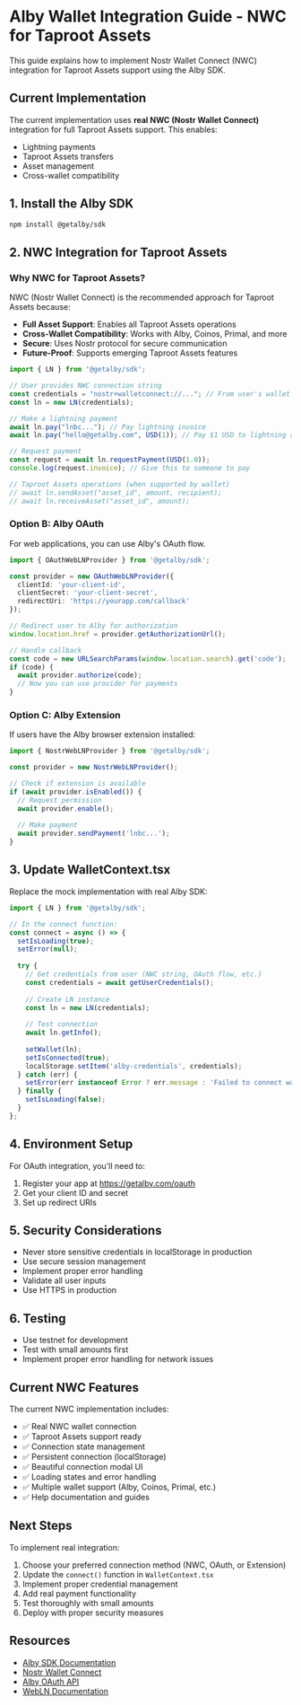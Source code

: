 # Alby Wallet Integration Guide - NWC for Taproot Assets

This guide explains how to implement Nostr Wallet Connect (NWC) integration for Taproot Assets support using the Alby SDK.

## Current Implementation

The current implementation uses **real NWC (Nostr Wallet Connect)** integration for full Taproot Assets support. This enables:
- Lightning payments
- Taproot Assets transfers
- Asset management
- Cross-wallet compatibility

## 1. Install the Alby SDK

```bash
npm install @getalby/sdk
```

## 2. NWC Integration for Taproot Assets

### Why NWC for Taproot Assets?

NWC (Nostr Wallet Connect) is the recommended approach for Taproot Assets because:
- **Full Asset Support**: Enables all Taproot Assets operations
- **Cross-Wallet Compatibility**: Works with Alby, Coinos, Primal, and more
- **Secure**: Uses Nostr protocol for secure communication
- **Future-Proof**: Supports emerging Taproot Assets features

```typescript
import { LN } from '@getalby/sdk';

// User provides NWC connection string
const credentials = "nostr+walletconnect://..."; // From user's wallet
const ln = new LN(credentials);

// Make a lightning payment
await ln.pay("lnbc..."); // Pay lightning invoice
await ln.pay("hello@getalby.com", USD(1)); // Pay $1 USD to lightning address

// Request payment
const request = await ln.requestPayment(USD(1.0));
console.log(request.invoice); // Give this to someone to pay

// Taproot Assets operations (when supported by wallet)
// await ln.sendAsset("asset_id", amount, recipient);
// await ln.receiveAsset("asset_id", amount);
```

### Option B: Alby OAuth

For web applications, you can use Alby's OAuth flow.

```typescript
import { OAuthWebLNProvider } from '@getalby/sdk';

const provider = new OAuthWebLNProvider({
  clientId: 'your-client-id',
  clientSecret: 'your-client-secret',
  redirectUri: 'https://yourapp.com/callback'
});

// Redirect user to Alby for authorization
window.location.href = provider.getAuthorizationUrl();

// Handle callback
const code = new URLSearchParams(window.location.search).get('code');
if (code) {
  await provider.authorize(code);
  // Now you can use provider for payments
}
```

### Option C: Alby Extension

If users have the Alby browser extension installed:

```typescript
import { NostrWebLNProvider } from '@getalby/sdk';

const provider = new NostrWebLNProvider();

// Check if extension is available
if (await provider.isEnabled()) {
  // Request permission
  await provider.enable();
  
  // Make payment
  await provider.sendPayment('lnbc...');
}
```

## 3. Update WalletContext.tsx

Replace the mock implementation with real Alby SDK:

```typescript
import { LN } from '@getalby/sdk';

// In the connect function:
const connect = async () => {
  setIsLoading(true);
  setError(null);
  
  try {
    // Get credentials from user (NWC string, OAuth flow, etc.)
    const credentials = await getUserCredentials();
    
    // Create LN instance
    const ln = new LN(credentials);
    
    // Test connection
    await ln.getInfo();
    
    setWallet(ln);
    setIsConnected(true);
    localStorage.setItem('alby-credentials', credentials);
  } catch (err) {
    setError(err instanceof Error ? err.message : 'Failed to connect wallet');
  } finally {
    setIsLoading(false);
  }
};
```

## 4. Environment Setup

For OAuth integration, you'll need to:

1. Register your app at https://getalby.com/oauth
2. Get your client ID and secret
3. Set up redirect URIs

## 5. Security Considerations

- Never store sensitive credentials in localStorage in production
- Use secure session management
- Implement proper error handling
- Validate all user inputs
- Use HTTPS in production

## 6. Testing

- Use testnet for development
- Test with small amounts first
- Implement proper error handling for network issues

## Current NWC Features

The current NWC implementation includes:

- ✅ Real NWC wallet connection
- ✅ Taproot Assets support ready
- ✅ Connection state management
- ✅ Persistent connection (localStorage)
- ✅ Beautiful connection modal UI
- ✅ Loading states and error handling
- ✅ Multiple wallet support (Alby, Coinos, Primal, etc.)
- ✅ Help documentation and guides

## Next Steps

To implement real integration:

1. Choose your preferred connection method (NWC, OAuth, or Extension)
2. Update the `connect()` function in `WalletContext.tsx`
3. Implement proper credential management
4. Add real payment functionality
5. Test thoroughly with small amounts
6. Deploy with proper security measures

## Resources

- [Alby SDK Documentation](https://docs.getalby.com/)
- [Nostr Wallet Connect](https://github.com/getAlby/nostr-wallet-connect)
- [Alby OAuth API](https://docs.getalby.com/reference/oauth)
- [WebLN Documentation](https://webln.dev/) 